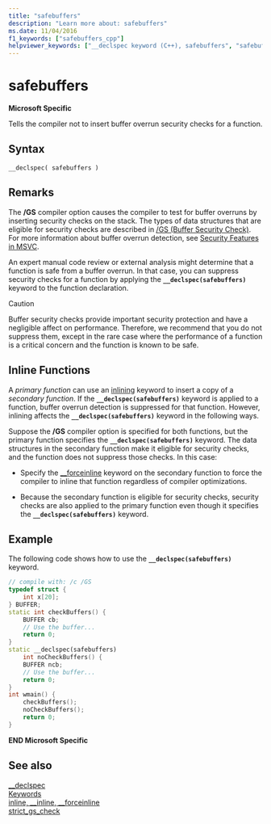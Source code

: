```yaml
---
title: "safebuffers"
description: "Learn more about: safebuffers"
ms.date: 11/04/2016
f1_keywords: ["safebuffers_cpp"]
helpviewer_keywords: ["__declspec keyword (C++), safebuffers", "safebuffers __declspec keyword"]
---
```

# safebuffers

**Microsoft Specific**

Tells the compiler not to insert buffer overrun security checks for a function.

## Syntax

```
__declspec( safebuffers )
```

## Remarks

The **/GS** compiler option causes the compiler to test for buffer overruns by inserting security checks on the stack. The types of data structures that are eligible for security checks are described in [/GS (Buffer Security Check)](../build/reference/gs-buffer-security-check.md). For more information about buffer overrun detection, see [Security Features in MSVC](https://devblogs.microsoft.com/cppblog/security-features-in-microsoft-visual-c/).

An expert manual code review or external analysis might determine that a function is safe from a buffer overrun. In that case, you can suppress security checks for a function by applying the **`__declspec(safebuffers)`** keyword to the function declaration.

> [!CAUTION]
> Buffer security checks provide important security protection and have a negligible affect on performance. Therefore, we recommend that you do not suppress them, except in the rare case where the performance of a function is a critical concern and the function is known to be safe.

## Inline Functions

A *primary function* can use an [inlining](inline-functions-cpp.md) keyword to insert a copy of a *secondary function*. If the **`__declspec(safebuffers)`** keyword is applied to a function, buffer overrun detection is suppressed for that function. However, inlining affects the **`__declspec(safebuffers)`** keyword in the following ways.

Suppose the **/GS** compiler option is specified for both functions, but the primary function specifies the **`__declspec(safebuffers)`** keyword. The data structures in the secondary function make it eligible for security checks, and the function does not suppress those checks. In this case:

- Specify the [__forceinline](inline-functions-cpp.md) keyword on the secondary function to force the compiler to inline that function regardless of compiler optimizations.

- Because the secondary function is eligible for security checks, security checks are also applied to the primary function even though it specifies the **`__declspec(safebuffers)`** keyword.

## Example

The following code shows how to use the **`__declspec(safebuffers)`** keyword.

```cpp
// compile with: /c /GS
typedef struct {
    int x[20];
} BUFFER;
static int checkBuffers() {
    BUFFER cb;
    // Use the buffer...
    return 0;
}
static __declspec(safebuffers)
    int noCheckBuffers() {
    BUFFER ncb;
    // Use the buffer...
    return 0;
}
int wmain() {
    checkBuffers();
    noCheckBuffers();
    return 0;
}
```

**END Microsoft Specific**

## See also

[__declspec](../cpp/declspec.md)<br/>
[Keywords](../cpp/keywords-cpp.md)<br/>
[inline, __inline, \__forceinline](inline-functions-cpp.md)<br/>
[strict_gs_check](../preprocessor/strict-gs-check.md)
